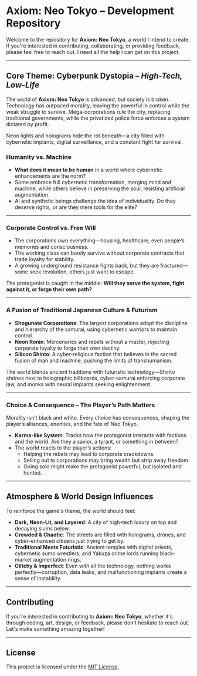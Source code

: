 # Axiom: Neo Tokyo – Development Repository

Welcome to the repository for **Axiom: Neo Tokyo**, a world I intend to create. If you're interested in contributing, collaborating, or providing feedback, please feel free to reach out. I need all the help I can get on this project.

---

## **Core Theme**: Cyberpunk Dystopia – *High-Tech, Low-Life*

The world of **Axiom: Neo Tokyo** is advanced, but society is broken. Technology has outpaced morality, leaving the powerful in control while the weak struggle to survive. Mega-corporations rule the city, replacing traditional governments, while the privatized police force enforces a system dictated by profit. 

Neon lights and holograms hide the rot beneath—a city filled with cybernetic implants, digital surveillance, and a constant fight for survival.

### **Humanity vs. Machine**

- **What does it mean to be human** in a world where cybernetic enhancements are the norm? 
- Some embrace full cybernetic transformation, merging mind and machine, while others believe in preserving the soul, resisting artificial augmentation.
- AI and synthetic beings challenge the idea of individuality. Do they deserve rights, or are they mere tools for the elite?

---

### **Corporate Control vs. Free Will**

- The corporations own everything—housing, healthcare, even people’s memories and consciousness. 
- The working class can barely survive without corporate contracts that trade loyalty for stability.
- A growing underground resistance fights back, but they are fractured—some seek revolution, others just want to escape.

The protagonist is caught in the middle: **Will they serve the system, fight against it, or forge their own path?**

---

### **A Fusion of Traditional Japanese Culture & Futurism**

- **Shogunate Corporations**: The largest corporations adopt the discipline and hierarchy of the samurai, using cybernetic warriors to maintain control.
- **Neon Ronin**: Mercenaries and rebels without a master, rejecting corporate loyalty to forge their own destiny.
- **Silicon Shinto**: A cyber-religious faction that believes in the sacred fusion of man and machine, pushing the limits of transhumanism.

The world blends ancient traditions with futuristic technology—Shinto shrines next to holographic billboards, cyber-samurai enforcing corporate law, and monks with neural implants seeking enlightenment.

---

### **Choice & Consequence – The Player’s Path Matters**

Morality isn’t black and white. Every choice has consequences, shaping the player’s alliances, enemies, and the fate of Neo Tokyo.

- **Karma-like System**: Tracks how the protagonist interacts with factions and the world. Are they a savior, a tyrant, or something in between?
- The world reacts to the player’s actions:
  - Helping the rebels may lead to corporate crackdowns.
  - Selling out to corporations may bring wealth but strip away freedom.
  - Going solo might make the protagonist powerful, but isolated and hunted.

---

## **Atmosphere & World Design Influences**

To reinforce the game's theme, the world should feel:

- **Dark, Neon-Lit, and Layered**: A city of high-tech luxury on top and decaying slums below.
- **Crowded & Chaotic**: The streets are filled with holograms, drones, and cyber-enhanced citizens just trying to get by.
- **Traditional Meets Futuristic**: Ancient temples with digital priests, cybernetic sumo wrestlers, and Yakuza crime lords running black-market augmentation rings.
- **Glitchy & Imperfect**: Even with all the technology, nothing works perfectly—corruption, data leaks, and malfunctioning implants create a sense of instability.

---

## **Contributing**

If you're interested in contributing to **Axiom: Neo Tokyo**, whether it's through coding, art, design, or feedback, please don't hesitate to reach out. Let's make something amazing together!

---

## **License**

This project is licensed under the [MIT License](LICENSE).
